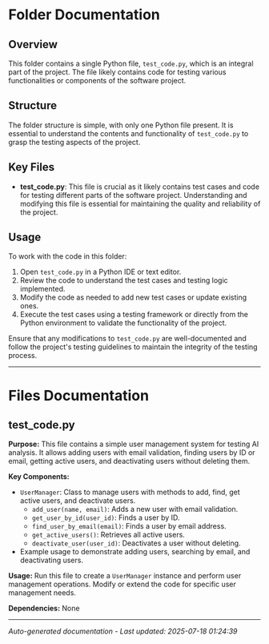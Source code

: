# Folder Documentation

## Overview
This folder contains a single Python file, `test_code.py`, which is an integral part of the project. The file likely contains code for testing various functionalities or components of the software project.

## Structure
The folder structure is simple, with only one Python file present. It is essential to understand the contents and functionality of `test_code.py` to grasp the testing aspects of the project.

## Key Files
- **test_code.py**: This file is crucial as it likely contains test cases and code for testing different parts of the software project. Understanding and modifying this file is essential for maintaining the quality and reliability of the project.

## Usage
To work with the code in this folder:
1. Open `test_code.py` in a Python IDE or text editor.
2. Review the code to understand the test cases and testing logic implemented.
3. Modify the code as needed to add new test cases or update existing ones.
4. Execute the test cases using a testing framework or directly from the Python environment to validate the functionality of the project.

Ensure that any modifications to `test_code.py` are well-documented and follow the project's testing guidelines to maintain the integrity of the testing process.

---

# Files Documentation

## test_code.py

**Purpose:** This file contains a simple user management system for testing AI analysis. It allows adding users with email validation, finding users by ID or email, getting active users, and deactivating users without deleting them.

**Key Components:**
- `UserManager`: Class to manage users with methods to add, find, get active users, and deactivate users.
  - `add_user(name, email)`: Adds a new user with email validation.
  - `get_user_by_id(user_id)`: Finds a user by ID.
  - `find_user_by_email(email)`: Finds a user by email address.
  - `get_active_users()`: Retrieves all active users.
  - `deactivate_user(user_id)`: Deactivates a user without deleting.
- Example usage to demonstrate adding users, searching by email, and deactivating users.

**Usage:** Run this file to create a `UserManager` instance and perform user management operations. Modify or extend the code for specific user management needs.

**Dependencies:** None

---
*Auto-generated documentation - Last updated: 2025-07-18 01:24:39*
